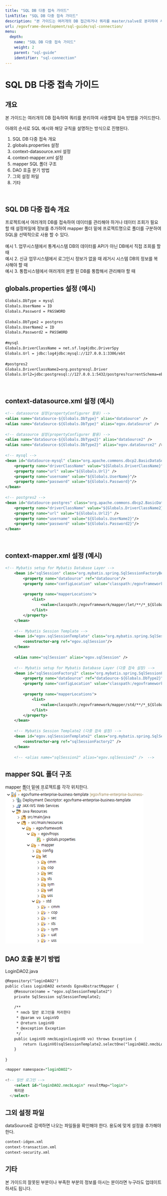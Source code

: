 ```yaml
---
title: "SQL DB 다중 접속 가이드"
linkTitle: "SQL DB 다중 접속 가이드"
description: "본 가이드는 여러개의 DB 접근하거나 쿼리를 master/salve로 분리하여 사용할때 접속 방법을 가이드한다."
url: /egovframe-development/sql-guide/sql-connection/
menu:
  depth:
    name: "SQL DB 다중 접속 가이드"
    weight: 2
    parent: "sql-guide"
    identifier: "sql-connection"
---
```

# SQL DB 다중 접속 가이드

## 개요

본 가이드는 여러개의 DB 접속하여 쿼리를 분리하여 사용할때 접속 방법을 가이드한다.

아래의 순서로 SQL 예시와 해당 규칙을 설명하는 방식으로 진행된다.
1. SQL DB 다중 접속 개요
2. globals.properties 설정
3. context-datasource.xml 설정
4. context-mapper.xml 설정
5. mapper SQL 폴더 구조
6. DAO 호출 분기 방법
7. 그외 설정 파일
8. 기타
<br>

## SQL DB 다중 접속 개요
프로젝트에서 여러개의 DB를 접속하여 데이터를 관리해야 하거나 데이터 조회가 필요할 때 설정파일에 정보를 추가하여 mapper 폴더 밑에 프로젝트명으로 폴더를 구분하여 SQL을 선택적으로 사용 할 수 있다. 
<br>
<br>
예시 1. 업무시스템에서 통계시스템 DB의 데이터를 API가 아닌 DB에서 직접 조회를 할 때
<br>
예시 2. 신규 업무시스템에서 로그인시 정보가 없을 때 레거시 시스템 DB의 정보를 복사해야 
할 때
<br>
예시 3. 통합시스템에서 여러개의 분할 된 DB를 통합해서 관리해야 할 때
<br>

## globals.properties 설정 (예시)
```xml
Globals.DbType = mysql
Globals.UserName = ID
Globals.Password = PASSWORD

Globals.DbType2 = postgres
Globals.UserName2 = ID
Globals.Password2 = PASSWORD

#mysql
Globals.DriverClassName = net.sf.log4jdbc.DriverSpy
Globals.Url = jdbc:log4jdbc:mysql://127.0.0.1:3306/ebt

#postgres2
Globals.DriverClassName2=org.postgresql.Driver
Globals.Url2=jdbc:postgresql://127.0.0.1:5432/postgres?currentSchema=ebt
```
<br>

## context-datasource.xml 설정 (예시)
```xml
<!-- datasource 설정(propertyConfigurer 활용) -->
<alias name="dataSource-${Globals.DbType}" alias="dataSource" />
<alias name="dataSource-${Globals.DbType}" alias="egov.dataSource" />
   
<!-- datasource 설정(propertyConfigurer 활용) -->
<alias name="dataSource-${Globals.DbType2}" alias="dataSource2" />
<alias name="dataSource-${Globals.DbType2}" alias="egov.dataSource2" />

<!-- mysql -->
<bean id="dataSource-mysql" class="org.apache.commons.dbcp2.BasicDataSource" destroy-method="close">
    <property name="driverClassName" value="${Globals.DriverClassName}"/>
    <property name="url" value="${Globals.Url}" />
    <property name="username" value="${Globals.UserName}"/>
    <property name="password" value="${Globals.Password}"/>
</bean>

<!-- postgres2 -->
<bean id="dataSource-postgres" class="org.apache.commons.dbcp2.BasicDataSource" destroy-method="close">
    <property name="driverClassName" value="${Globals.DriverClassName2}"/>
    <property name="url" value="${Globals.Url2}" />
    <property name="username" value="${Globals.UserName2}"/>
    <property name="password" value="${Globals.Password2}"/>
</bean>
```
<br>

## context-mapper.xml 설정 (예시)
```xml
<!-- Mybatis setup for Mybatis Database Layer -->
	<bean id="sqlSession" class="org.mybatis.spring.SqlSessionFactoryBean">		
		<property name="dataSource" ref="dataSource"/>
		<property name="configLocation" value="classpath:/egovframework/mapper/config/mapper-config.xml" />
		
		<property name="mapperLocations">
			<list>
				<value>classpath:/egovframework/mapper/let/**/*_${Globals.DbType}.xml</value>
			</list>
		</property>
	</bean>

	<!-- Mybatis Session Template -->
	<bean id="egov.sqlSessionTemplate" class="org.mybatis.spring.SqlSessionTemplate">
		<constructor-arg ref="egov.sqlSession"/>
	</bean>
	
	<alias name="sqlSession" alias="egov.sqlSession" />
	
	<!-- Mybatis setup for Mybatis Database Layer (다중 접속 설정) -->
	<bean id="sqlSessionFactory2" class="org.mybatis.spring.SqlSessionFactoryBean">
	    <property name="dataSource" ref="dataSource-${Globals.DbType2}" />
	    <property name="configLocation" value="classpath:/egovframework/mapper/config/mapper-config.xml" />
	    
	    <property name="mapperLocations">
	        <list>
	            <value>classpath:/egovframework/mapper/std/**/*_${Globals.DbType2}.xml</value>
	        </list>
	    </property>
	</bean>
	
	<!-- Mybatis Session Template2 (다중 접속 설정) -->
	<bean id="egov.sqlSessionTemplate2" class="org.mybatis.spring.SqlSessionTemplate">
	    <constructor-arg ref="sqlSessionFactory2" />
	</bean>
	
	<!-- <alias name="sqlSession2" alias="egov.sqlSession2" />  -->
```

## mapper SQL 폴더 구조
mapper 폴더 밑에 프로젝트를 각각 위치한다.
![SELECT SQL 예시01](./images/connection01.png)

## DAO 호출 분기 방법
LoginDAO2.java
```xml
@Repository("loginDAO2")
public class LoginDAO2 extends EgovAbstractMapper {
	@Resource(name = "egov.sqlSessionTemplate2")
    private SqlSession sqlSessionTemplate2;
    
    /**
	 * nmcb 일반 로그인을 처리한다
	 * @param vo LoginVO
	 * @return LoginVO
	 * @exception Exception
	 */
    public LoginVO nmcbLogin(LoginVO vo) throws Exception {
    	return (LoginVO)sqlSessionTemplate2.selectOne("loginDAO2.nmcbLogin", vo);
    }

}
```

```sql
<mapper namespace="loginDAO2">

<!-- 일반 로그인 -->
	<select id="loginDAO2.nmcbLogin" resultMap="login">
    쿼리문
  </select>
```

## 그외 설정 파일
dataSource로 검색하면 나오는 파일들을 확인해야 한다. 용도에 맞게 설정을 추가해야 한다.
<br>
```xml
context-idgen.xml
context-transaction.xml
context-security.xml
```

## 기타
본 가이드의 잘못된 부분이나 부족한 부분의 정보를 아시는 분이라면 누구라도 업데이트 하셔도 됩니다.